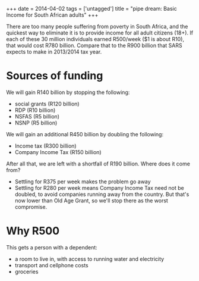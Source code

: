 +++
date = 2014-04-02
tags = ['untagged']
title = "pipe dream: Basic Income for South African adults"
+++

There are too many people suffering from poverty in South Africa, and
the quickest way to eliminate it is to provide income for all adult
citizens (18+). If each of these 30 million individuals earned R500/week
(\$1 is about R10), that would cost R780 billion. Compare that to the
R900 billion that SARS expects to make in 2013/2014 tax year.

Sources of funding
==================

We will gain R140 billion by stopping the following:

-   social grants (R120 billion)
-   RDP (R10 billion)
-   NSFAS (R5 billion)
-   NSNP (R5 billion)

We will gain an additional R450 billion by doubling the following:

-   Income tax (R300 billion)
-   Company Income Tax (R150 billion)

After all that, we are left with a shortfall of R190 billion. Where does
it come from?

-   Settling for R375 per week makes the problem go away
-   Settling for R280 per week means Company Income Tax need not be
    doubled, to avoid companies running away from the country. But
    that\'s now lower than Old Age Grant, so we\'ll stop there as the
    worst compromise.

Why R500
========

This gets a person with a dependent:

-   a room to live in, with access to running water and electricity
-   transport and cellphone costs
-   groceries
